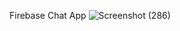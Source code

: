 Firebase Chat App
![Screenshot (286)](https://user-images.githubusercontent.com/73746372/155277543-d3e1c251-c0e7-4cbf-bed7-b78b67166270.png)
